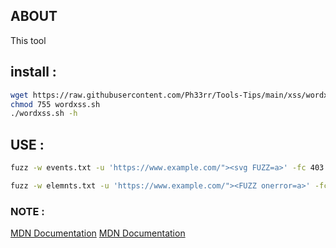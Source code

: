 
## ABOUT 

This tool 


## install :

```bash
wget https://raw.githubusercontent.com/Ph33rr/Tools-Tips/main/xss/wordxss.sh
chmod 755 wordxss.sh
./wordxss.sh -h
```


## USE :


```bash
fuzz -w events.txt -u 'https://www.example.com/"><svg FUZZ=a>' -fc 403 -c
```
```bash
fuzz -w elemnts.txt -u 'https://www.example.com/"><FUZZ onerror=a>' -fc 403 -c
```


### NOTE :

[MDN Documentation](https://developer.mozilla.org/en-US/docs/Web/Events)
[MDN Documentation](https://developer.mozilla.org/en-US/docs/Web/HTML/Element)
